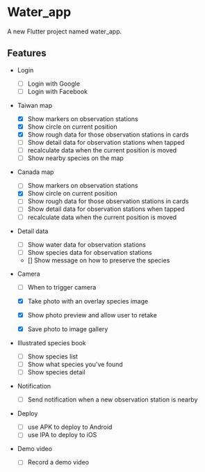 # Water_app

A new Flutter project named water_app.

## Features

- Login
    - [ ] Login with Google
    - [ ] Login with Facebook

- Taiwan map
    - [x] Show markers on observation stations
    - [x] Show circle on current position
    - [x] Show rough data for those observation stations in cards
    - [ ] Show detail data for observation stations when tapped
    - [ ] recalculate data when the current position is moved
    - [ ] Show nearby species on the map

- Canada map
    - [ ] Show markers on observation stations
    - [x] Show circle on current position
    - [ ] Show rough data for those observation stations in cards
    - [ ] Show detail data for observation stations when tapped
    - [ ] recalculate data when the current position is moved

- Detail data
    - [ ] Show water data for observation stations
    - [ ] Show species data for observation stations
    - [] Show message on how to preserve the species

- Camera
    - [ ] When to trigger camera
    - [x] Take photo with an overlay species image
    - [x] Show photo preview and allow user to retake
    - [x] Save photo to image gallery


- Illustrated species book
    - [ ] Show species list
    - [ ] Show what species you've found
    - [ ] Show species detail

- Notification
    - [ ] Send notification when a new observation station is nearby

- Deploy
    - [ ] use APK to deploy to Android
    - [ ] use IPA to deploy to iOS

- Demo video
    - [ ] Record a demo video





